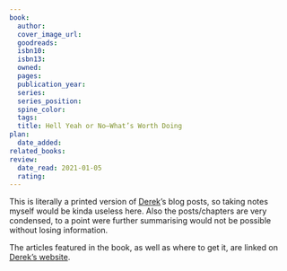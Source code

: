 ```yaml
---
book:
  author: 
  cover_image_url:  
  goodreads:  
  isbn10:  
  isbn13:  
  owned:  
  pages:  
  publication_year:  
  series:  
  series_position:  
  spine_color:  
  tags:
  title: Hell Yeah or No—What’s Worth Doing
plan:
  date_added: 
related_books:
review:
  date_read: 2021-01-05
  rating: 
---
```


This is literally a printed version of [Derek](../../individuals/derek-sivers.md)’s blog posts, so taking notes myself would be kinda useless here. Also the posts/chapters are very condensed, to a point were further summarising would not be possible without losing information.

The articles featured in the book, as well as where to get it, are linked on [Derek’s website](https://sive.rs/).

